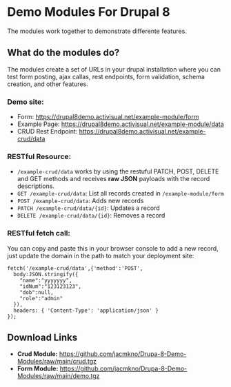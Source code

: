 # Demo Modules For Drupal 8
The modules work together to demonstrate differente features. 

## What do the modules do?

The modules create a set of URLs in your drupal installation where you can test form posting, ajax callas, rest endpoints, form validation, schema creation, and other features.

### Demo site:
- Form: https://drupal8demo.activisual.net/example-module/form
- Example Page: https://drupal8demo.activisual.net/example-module/data
- CRUD Rest Endpoint: https://drupal8demo.activisual.net/example-crud/data

### RESTful Resource:
- `/example-crud/data` works by using the restuful PATCH, POST, DELETE and GET methods and receives **raw JSON** payloads with the record descriptions.
- `GET /example-crud/data`: List all records created in `/example-module/form`
- `POST /example-crud/data`: Adds new records
- `PATCH /example-crud/data/{id}`: Updates a record
- `DELETE /example-crud/data/{id}`: Removes a record

### RESTful fetch call: 
You can copy and paste this in your browser console to add a new record, just update the domain in the path to match your deployment site:
```
fetch('/example-crud/data',{'method':'POST',
  body:JSON.stringify({
    "name":"yyyyyyy",
    "idNum":"123123123",
    "dob":null,
    "role":"admin"
  }), 
  headers: { 'Content-Type': 'application/json' }
});
```

## Download Links
- **Crud Module:** https://github.com/jacmkno/Drupa-8-Demo-Modules/raw/main/crud.tgz
- **Form Module:** https://github.com/jacmkno/Drupa-8-Demo-Modules/raw/main/demo.tgz
